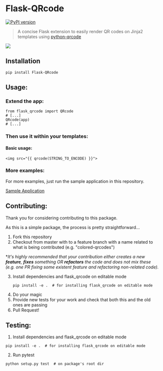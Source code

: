 Flask-QRcode
============
[![PyPI version](https://badge.fury.io/py/Flask-QRcode.svg)](https://badge.fury.io/py/Flask-QRcode)

> A concise Flask extension to easily render QR codes on Jinja2 templates using
[python-qrcode](https://github.com/lincolnloop/python-qrcode)

![](QRcode.png)

## Installation
    
```
pip install Flask-QRcode
```

## Usage:

### Extend the app:

```
from flask_qrcode import QRcode
# [...]
QRcode(app)
# [...]
```

### Then use it within your templates:

#### Basic usage:

    <img src="{{ qrcode(STRING_TO_ENCODE) }}">
    
### More examples:
For more examples, just run the sample application in this repository.

[Sample Application](https://github.com/marcoagner/Flask-QRcode/tree/master/sample_application)

## Contributing:

Thank you for considering contributing to this package.

As this is a simple package, the process is pretty straightforward...

1. Fork this repository
2. Checkout from master with to a feature branch with a name related to what is being contributed (e.g. "colored-qrcodes")

\**It's highly recommended that your contribution either creates a new **feature**, **fixes** something OR **refactors** the code and does not mix these (e.g. one PR fixing some existent feature and refactoring non-related code).*

3. Install dependencies and flask_qrcode on editable mode
    ```
    pip install -e .  # for installing flask_qrcode on editable mode
    ```
4. Do your magic
5. Provide new tests for your work and check that both this and the old ones
   are passing
6. Pull Request!

## Testing:

1. Install dependencies and flask_qrcode on editable mode
```
pip install -e .  # for installing flask_qrcode on editable mode
```
2. Run pytest
```
python setup.py test  # on package's root dir
```
